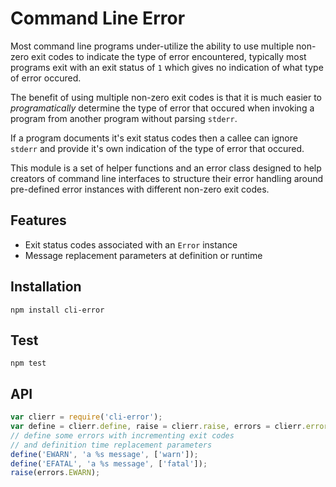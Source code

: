 # Command Line Error

Most command line programs under-utilize the ability to use multiple non-zero
exit codes to indicate the type of error encountered, typically most programs
exit with an exit status of `1` which gives no indication of what type of
error occured.

The benefit of using multiple non-zero exit codes is that it is much easier to *programatically* determine the type of error that occured when invoking a program from another program without parsing `stderr`.

If a program documents it's exit status codes then a callee can ignore `stderr` and provide it's own indication of the type of error that occured.

This module is a set of helper functions and an error class designed to help creators of command line interfaces to structure their error handling around pre-defined error instances with different non-zero exit codes.

## Features

* Exit status codes associated with an `Error` instance
* Message replacement parameters at definition or runtime

## Installation

```
npm install cli-error
```

## Test

```
npm test
```

## API

```javascript
var clierr = require('cli-error');
var define = clierr.define, raise = clierr.raise, errors = clierr.errors;
// define some errors with incrementing exit codes
// and definition time replacement parameters
define('EWARN', 'a %s message', ['warn']);
define('EFATAL', 'a %s message', ['fatal']);
raise(errors.EWARN);
```
